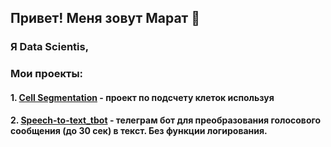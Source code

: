 ## Привет! Меня зовут Марат 👋
### Я Data Scientis, 

### Мои проекты:
#### 1. [Cell Segmentation](https://github.com/Padavan1987/Cell_Segmentation) - проект по подсчету клеток используя 
#### 2. [Speech-to-text_tbot](https://github.com/Padavan1987/Speech-to-text_tbot) - телеграм бот для преобразования голосового сообщения (до 30 сек) в текст. Без функции логирования.
